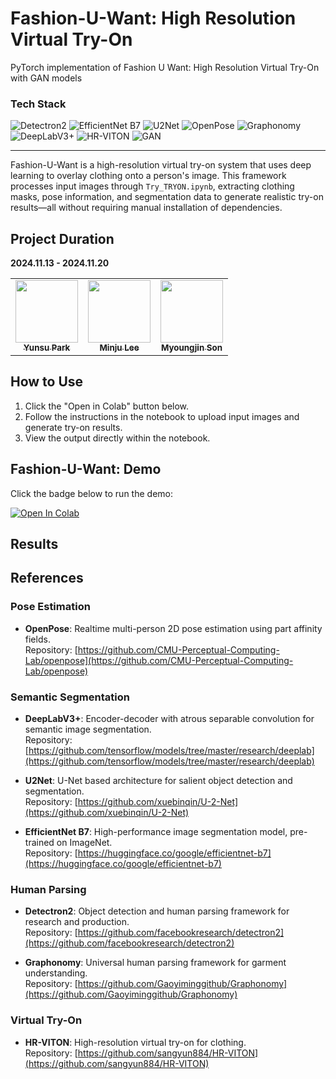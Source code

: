 # Fashion-U-Want: High Resolution Virtual Try-On

PyTorch implementation of Fashion U Want: High Resolution Virtual Try-On with GAN models

### Tech Stack

<p align="left">
  <img src="https://img.shields.io/badge/Library-Detectron2-blue" alt="Detectron2"/>
  <img src="https://img.shields.io/badge/Library-EfficientNet%20B7-teal" alt="EfficientNet B7"/>
  <img src="https://img.shields.io/badge/Library-U^2Net-yellow" alt="U2Net"/>
  <img src="https://img.shields.io/badge/Framework-OpenPose-purple" alt="OpenPose"/>
  <img src="https://img.shields.io/badge/Framework-Graphonomy-green" alt="Graphonomy"/>
  <img src="https://img.shields.io/badge/Framework-DeepLabV3%2B-red" alt="DeepLabV3+"/>
  <img src="https://img.shields.io/badge/Framework-HR--VITON-orange" alt="HR-VITON"/>
  <img src="https://img.shields.io/badge/Model-GAN-lightgrey" alt="GAN"/>
</p>


---
Fashion-U-Want is a high-resolution virtual try-on system that uses deep learning to overlay clothing onto a person's image. This framework processes input images through ``Try_TRYON.ipynb``, extracting clothing masks, pose information, and segmentation data to generate realistic try-on results—all without requiring manual installation of dependencies.

## Project Duration

**2024.11.13 - 2024.11.20**

<table>
  <tbody>
    <tr>
      <td align="center">
        <a href="https://github.com/PARKYUNSU">
          <img src="https://github.com/PARKYUNSU.png" width="100px;" alt=""/>
          <br /><sub><b>Yunsu Park</b></sub>
        </a>
        <br />
      </td>
      <td align="center">
        <a href="https://github.com/navi0728">
          <img src="https://github.com/navi0728.png" width="100px;" alt=""/>
          <br /><sub><b>Minju Lee</b></sub>
        </a>
        <br />
      </td>
      <td align="center">
        <a href="https://github.com/MyoungJinSon">
          <img src="https://github.com/MyoungJinSon.png" width="100px;" alt=""/>
          <br /><sub><b>Myoungjin Son</b></sub>
        </a>
        <br />
      </td>
    </tr>
  </tbody>
</table>


## How to Use

1. Click the "Open in Colab" button below.
2. Follow the instructions in the notebook to upload input images and generate try-on results.
3. View the output directly within the notebook.

## Fashion-U-Want: Demo

Click the badge below to run the demo:

[![Open In Colab](https://colab.research.google.com/assets/colab-badge.svg)](https://colab.research.google.com/github/PARKYUNSU/Fashion-U-Want-Virtual-Try-On/blob/main/Try_TRYON.ipynb)


## Results



## References

### Pose Estimation
- **OpenPose**: Realtime multi-person 2D pose estimation using part affinity fields.  
  Repository: [https://github.com/CMU-Perceptual-Computing-Lab/openpose](https://github.com/CMU-Perceptual-Computing-Lab/openpose)

### Semantic Segmentation
- **DeepLabV3+**: Encoder-decoder with atrous separable convolution for semantic image segmentation.  
  Repository: [https://github.com/tensorflow/models/tree/master/research/deeplab](https://github.com/tensorflow/models/tree/master/research/deeplab)

- **U2Net**: U-Net based architecture for salient object detection and segmentation.  
  Repository: [https://github.com/xuebinqin/U-2-Net](https://github.com/xuebinqin/U-2-Net)

- **EfficientNet B7**: High-performance image segmentation model, pre-trained on ImageNet.  
  Repository: [https://huggingface.co/google/efficientnet-b7](https://huggingface.co/google/efficientnet-b7)

### Human Parsing
- **Detectron2**: Object detection and human parsing framework for research and production.  
  Repository: [https://github.com/facebookresearch/detectron2](https://github.com/facebookresearch/detectron2)

- **Graphonomy**: Universal human parsing framework for garment understanding.  
  Repository: [https://github.com/Gaoyiminggithub/Graphonomy](https://github.com/Gaoyiminggithub/Graphonomy)

### Virtual Try-On
- **HR-VITON**: High-resolution virtual try-on for clothing.  
  Repository: [https://github.com/sangyun884/HR-VITON](https://github.com/sangyun884/HR-VITON)
